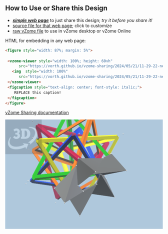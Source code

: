 
## How to Use or Share this Design

 - [***simple web page***](<https://vorth.github.io/vzome-sharing/2024/05/21/11-29-22-nest-for-5-tetra-compound/>) to just share this design; *try it before you share it!*
 - [source file for that web page](<https://github.com/vorth/vzome-sharing/edit/main/2024/05/21/11-29-22-nest-for-5-tetra-compound/index.md>); click to customize
 - [raw vZome file](<https://raw.githubusercontent.com/vorth/vzome-sharing/main/2024/05/21/11-29-22-nest-for-5-tetra-compound/nest-for-5-tetra-compound.vZome>) to use in vZome desktop or vZome Online
 
 HTML for embedding in any web page:
 ```html
<figure style="width: 87%; margin: 5%">
  
  <vzome-viewer style="width: 100%; height: 60vh" 
       src="https://vorth.github.io/vzome-sharing/2024/05/21/11-29-22-nest-for-5-tetra-compound/nest-for-5-tetra-compound.vZome" >
    <img  style="width: 100%"
       src="https://vorth.github.io/vzome-sharing/2024/05/21/11-29-22-nest-for-5-tetra-compound/nest-for-5-tetra-compound.png" >
  </vzome-viewer>
  <figcaption style="text-align: center; font-style: italic;">
     REPLACE this caption!
  </figcaption>
</figure>

 ```

[vZome Sharing documentation](https://vzome.github.io/vzome/sharing.html#how-it-works)

![Image](<nest-for-5-tetra-compound.png>)

